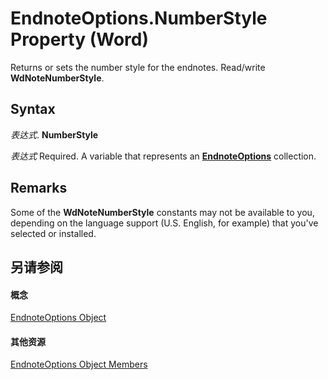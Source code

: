 
# EndnoteOptions.NumberStyle Property (Word)

Returns or sets the number style for the endnotes. Read/write  **WdNoteNumberStyle**.


## Syntax

 _表达式_. **NumberStyle**

 _表达式_ Required. A variable that represents an **[EndnoteOptions](b63cf439-2297-fec9-ba36-66ad3f43dcbc.md)** collection.


## Remarks

Some of the  **WdNoteNumberStyle** constants may not be available to you, depending on the language support (U.S. English, for example) that you've selected or installed.


## 另请参阅


#### 概念


[EndnoteOptions Object](b63cf439-2297-fec9-ba36-66ad3f43dcbc.md)
#### 其他资源


[EndnoteOptions Object Members](http://msdn.microsoft.com/library/85d34516-04c4-6c6b-24ca-8ed4b423526c%28Office.15%29.aspx)